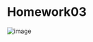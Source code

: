 # Homework03
![image](https://user-images.githubusercontent.com/82753689/225491943-0549634b-3dbe-4837-b7ad-c92e902a9438.png)
